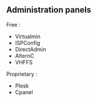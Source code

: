 
## Administration panels ##

Free :

- Virtualmin
- ISPConfig
- DirectAdmin
- AlternC
- VHFFS

Proprietary :

- Plesk
- Cpanel

